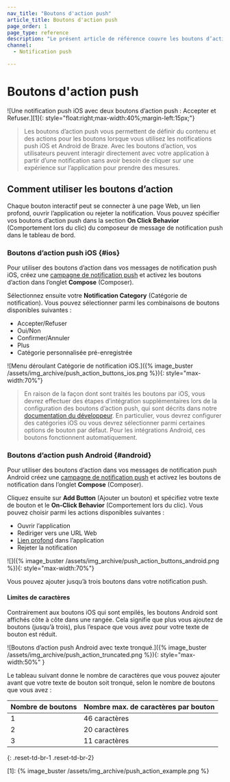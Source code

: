 ```yaml
---
nav_title: "Boutons d'action push"
article_title: Boutons d'action push
page_order: 1
page_type: reference
description: "Le présent article de référence couvre les boutons d’action push et la différence entre les plates-formes iOS et Android."
channel:
  - Notification push

---
```


# Boutons d'action push

![Une notification push iOS avec deux boutons d’action push : Accepter et Refuser.][1]{: style="float:right;max-width:40%;margin-left:15px;"}

> Les boutons d’action push vous permettent de définir du contenu et des actions pour les boutons lorsque vous utilisez les notifications push iOS et Android de Braze. Avec les boutons d’action, vos utilisateurs peuvent interagir directement avec votre application à partir d’une notification sans avoir besoin de cliquer sur une expérience sur l’application pour prendre des mesures.

## Comment utiliser les boutons d’action

Chaque bouton interactif peut se connecter à une page Web, un lien profond, ouvrir l’application ou rejeter la notification. Vous pouvez spécifier vos boutons d’action push dans la section **On Click Behavior** (Comportement lors du clic) du composeur de message de notification push dans le tableau de bord.

### Boutons d’action push iOS {#ios}

Pour utiliser des boutons d’action dans vos messages de notification push iOS, créez une [campagne de notification push]({{site.baseurl}}/user_guide/message_building_by_channel/push/creating_a_push_message/) et activez les boutons d’action dans l’onglet **Compose** (Composer).

Sélectionnez ensuite votre **Notification Category** (Catégorie de notification). Vous pouvez sélectionner parmi les combinaisons de boutons disponibles suivantes :

- Accepter/Refuser
- Oui/Non
- Confirmer/Annuler
- Plus
- Catégorie personnalisée pré-enregistrée

![Menu déroulant Catégorie de notification iOS.]({% image_buster /assets/img_archive/push_action_buttons_ios.png %}){: style="max-width:70%"}

>  En raison de la façon dont sont traités les boutons par iOS, vous devrez effectuer des étapes d’intégration supplémentaires lors de la configuration des boutons d’action push, qui sont décrits dans notre [documentation du développeur]({{site.baseurl}}/developer_guide/platform_integration_guides/ios/push_notifications/customization/action_buttons/). En particulier, vous devrez configurer des catégories iOS ou vous devrez sélectionner parmi certaines options de bouton par défaut. Pour les intégrations Android, ces boutons fonctionnent automatiquement.

### Boutons d’action push Android {#android}

Pour utiliser des boutons d’action dans vos messages de notification push Android créez une [campagne de notification push]({{site.baseurl}}/user_guide/message_building_by_channel/push/creating_a_push_message/) et activez les boutons de notification dans l’onglet **Compose** (Composer).

Cliquez ensuite sur <i class="fas fa-plus-circle"></i> **Add Button** (Ajouter un bouton) et spécifiez votre texte de bouton et le **On-Click Behavior** (Comportement lors du clic). Vous pouvez choisir parmi les actions disponibles suivantes :

- Ouvrir l’application
- Rediriger vers une URL Web
- [Lien profond]({{site.baseurl}}/user_guide/personalization_and_dynamic_content/deep_linking_to_in-app_content/) dans l’application
- Rejeter la notification

![]({% image_buster /assets/img_archive/push_action_buttons_android.png %}){: style="max-width:70%"}

Vous pouvez ajouter jusqu’à trois boutons dans votre notification push.

#### Limites de caractères

Contrairement aux boutons iOS qui sont empilés, les boutons Android sont affichés côte à côte dans une rangée. Cela signifie que plus vous ajoutez de boutons (jusqu’à trois), plus l’espace que vous avez pour votre texte de bouton est réduit. 

![Boutons d’action push Android avec texte tronqué.]({% image_buster /assets/img_archive/push_action_truncated.png %}){: style="max-width:50%" }

Le tableau suivant donne le nombre de caractères que vous pouvez ajouter avant que votre texte de bouton soit tronqué, selon le nombre de boutons que vous avez :

| Nombre de boutons | Nombre max. de caractères par bouton |
| --- | --- |
| 1 | 46 caractères |
| 2 | 20 caractères |
| 3 | 11 caractères |
{: .reset-td-br-1 .reset-td-br-2}


[1]: {% image_buster /assets/img_archive/push_action_example.png %}

